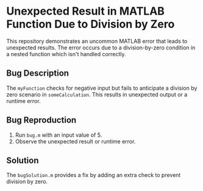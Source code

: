 # Unexpected Result in MATLAB Function Due to Division by Zero
This repository demonstrates an uncommon MATLAB error that leads to unexpected results. The error occurs due to a division-by-zero condition in a nested function which isn't handled correctly.

## Bug Description
The `myFunction` checks for negative input but fails to anticipate a division by zero scenario in `someCalculation`. This results in unexpected output or a runtime error.

## Bug Reproduction
1. Run `bug.m` with an input value of 5.
2. Observe the unexpected result or runtime error.

## Solution
The `bugSolution.m` provides a fix by adding an extra check to prevent division by zero.